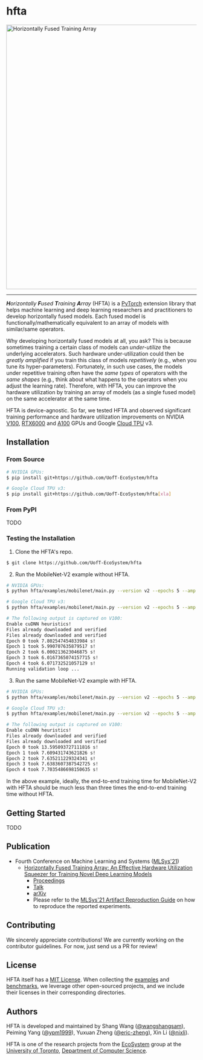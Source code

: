# hfta

<img src="docs/intro.gif" alt="Horizontally Fused Training Array" width="700">

--------------------------------------------------------------------------------

_**H**orizontally **F**used **T**raining **A**rray_ (HFTA) is a 
[PyTorch](https://pytorch.org/) extension library that helps machine learning 
and deep learning researchers and practitioners to develop horizontally fused 
models. Each fused model is functionally/mathematically equivalent to an array 
of models with similar/same operators. 

Why developing horizontally fused models at all, you ask? This is because 
sometimes training a certain class of models can _under-utilize_ the underlying 
accelerators. Such hardware under-utilization could then be _greatly amplified_ 
if you train this class of models _repetitively_ (e.g., when you tune its 
hyper-parameters). Fortunately, in such use cases, the models under repetitive 
training often have the _same types_ of operators with the _same shapes_ (e.g., 
think about what happens to the operators when you adjust the learning rate). 
Therefore, with HFTA, you can improve the hardware utilization by training an 
array of models (as a single fused model) on the same accelerator at the same 
time.

HFTA is device-agnostic. So far, we tested HFTA and observed significant 
training performance and hardware utilization improvements on NVIDIA 
[V100](https://www.nvidia.com/en-us/data-center/v100/), 
[RTX6000](https://www.nvidia.com/en-us/design-visualization/quadro/rtx-6000/) 
and [A100](https://www.nvidia.com/en-us/data-center/a100/) GPUs and Google 
[Cloud TPU](https://cloud.google.com/tpu) v3.

## Installation

### From Source

```bash
# NVIDIA GPUs:
$ pip install git+https://github.com/UofT-EcoSystem/hfta

# Google Cloud TPU v3:
$ pip install git+https://github.com/UofT-EcoSystem/hfta[xla]
```

### From PyPI

TODO

### Testing the Installation

1. Clone the HFTA's repo.
```bash
$ git clone https://github.com/UofT-EcoSystem/hfta
```

2. Run the MobileNet-V2 example without HFTA.
```bash
# NVIDIA GPUs:
$ python hfta/examples/mobilenet/main.py --version v2 --epochs 5 --amp --eval --dataset cifar10 --device cuda --lr 0.01

# Google Cloud TPU v3:
$ python hfta/examples/mobilenet/main.py --version v2 --epochs 5 --amp --eval --dataset cifar10 --device xla --lr 0.01

# The following output is captured on V100:
Enable cuDNN heuristics!
Files already downloaded and verified
Files already downloaded and verified
Epoch 0 took 7.802547454833984 s!
Epoch 1 took 5.990707635879517 s!
Epoch 2 took 6.000213623046875 s!
Epoch 3 took 6.0167365074157715 s!
Epoch 4 took 6.071732521057129 s!
Running validation loop ...
```

3. Run the same MobileNet-V2 example with HFTA.
```bash
# NVIDIA GPUs:
$ python hfta/examples/mobilenet/main.py --version v2 --epochs 5 --amp --eval --dataset cifar10 --device cuda --lr 0.01 0.03 0.1 --hfta

# Google Cloud TPU v3:
$ python hfta/examples/mobilenet/main.py --version v2 --epochs 5 --amp --eval --dataset cifar10 --device xla --lr 0.01 0.03 0.1 --hfta

# The following output is captured on V100:
Enable cuDNN heuristics!
Files already downloaded and verified
Files already downloaded and verified
Epoch 0 took 13.595093727111816 s!
Epoch 1 took 7.609431743621826 s!
Epoch 2 took 7.635211229324341 s!
Epoch 3 took 7.6383607387542725 s!
Epoch 4 took 7.7035486698150635 s!
```

In the above example, ideally, the end-to-end training time for MobileNet-V2 
with HFTA should be much less than three times the end-to-end training time 
without HFTA.

## Getting Started

TODO

## Publication

- Fourth Conference on Machine Learning and Systems 
  ([MLSys'21](https://mlsys.org/))
  - [Horizontally Fused Training Array: An Effective Hardware Utilization 
    Squeezer for Training Novel Deep Learning Models](https://mlsys.org/virtual/2021/oral/1610)
    - [Proceedings](https://proceedings.mlsys.org/paper/2021/hash/a97da629b098b75c294dffdc3e463904-Abstract.html)
    - [Talk](https://youtu.be/zJ5UUb0J9tI)
    - [arXiv](https://arxiv.org/abs/2102.02344)
    - Please refer to the [MLSys'21 Artifact Reproduction Guide](docs/mlsys21/README.md) 
      on how to reproduce the reported experiments.

## Contributing

We sincerely appreciate contributions! We are currently working on the 
contributor guidelines. For now, just send us a PR for review!

## License

HFTA itself has a [MIT License](LICENSE). When collecting the [examples](examples/) 
and [benchmarks](benchmarks/), we leverage other open-sourced projects, and we 
include their licenses in their corresponding directories.

## Authors

HFTA is developed and maintained by Shang Wang ([@wangshangsam](https://github.com/wangshangsam)), 
Peiming Yang ([@ypm1999](https://github.com/ypm1999)), Yuxuan Zheng 
([@eric-zheng](https://github.com/eric-zheng)), Xin Li ([@nixli](https://github.com/nixli)). 

HFTA is one of the research projects from the [EcoSystem](https://www.cs.toronto.edu/ecosystem/) 
group at the [University of Toronto](https://www.utoronto.ca/), [Department of 
Computer Science](https://web.cs.toronto.edu/).
